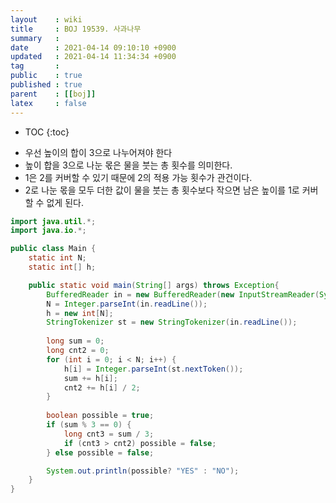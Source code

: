 ```yaml
---
layout    : wiki
title     : BOJ 19539. 사과나무
summary   : 
date      : 2021-04-14 09:10:10 +0900
updated   : 2021-04-14 11:34:34 +0900
tag       : 
public    : true
published : true
parent    : [[boj]]
latex     : false
---
```

* TOC
{:toc}

- 우선 높이의 합이 3으로 나누어져야 한다
- 높이 합을 3으로 나눈 몫은 물을 붓는 총 횟수를 의미한다.
- 1은 2를 커버할 수 있기 때문에 2의 적용 가능 횟수가 관건이다.
- 2로 나눈 몫을 모두 더한 값이 물을 붓는 총 횟수보다 작으면 남은 높이를 1로 커버할 수 없게 된다.

```java
import java.util.*;
import java.io.*;

public class Main {
	static int N;
	static int[] h;

	public static void main(String[] args) throws Exception{
		BufferedReader in = new BufferedReader(new InputStreamReader(System.in));
		N = Integer.parseInt(in.readLine());
		h = new int[N];
		StringTokenizer st = new StringTokenizer(in.readLine());
		
		long sum = 0;
		long cnt2 = 0;
		for (int i = 0; i < N; i++) {
			h[i] = Integer.parseInt(st.nextToken());
			sum += h[i];
			cnt2 += h[i] / 2;
		}
		
		boolean possible = true;
		if (sum % 3 == 0) {
			long cnt3 = sum / 3;
			if (cnt3 > cnt2) possible = false;
		} else possible = false;

		System.out.println(possible? "YES" : "NO");
	}
}
```

